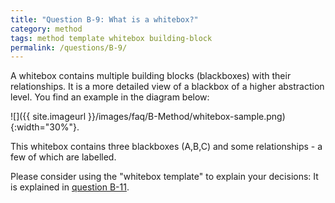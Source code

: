 ```yaml
---
title: "Question B-9: What is a whitebox?"
category: method
tags: method template whitebox building-block
permalink: /questions/B-9/
---
```




A whitebox contains multiple building blocks (blackboxes) with their relationships. It is a more detailed view of a blackbox
of a higher abstraction level. You find an example in the diagram below:

![]({{ site.imageurl }}/images/faq/B-Method/whitebox-sample.png){:width="30%"}.


This whitebox contains three blackboxes (A,B,C) and some relationships - a few of which are labelled.

Please consider using the "whitebox template" to explain your decisions: It is explained in [question B-11]().
